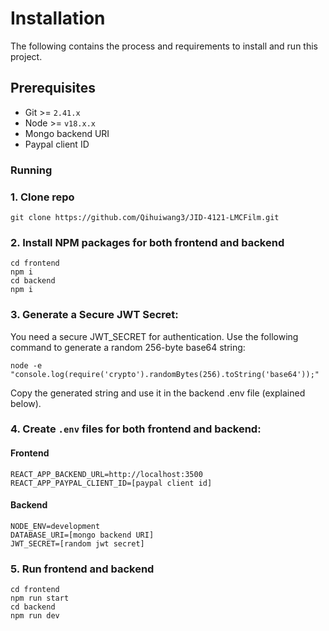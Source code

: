 # Installation

The following contains the process and requirements to install and run this project.

## Prerequisites

- Git >= `2.41.x`
- Node >= `v18.x.x`
- Mongo backend URI
- Paypal client ID

### Running

### 1. Clone repo
```
git clone https://github.com/Qihuiwang3/JID-4121-LMCFilm.git
```

### 2. Install NPM packages for both frontend and backend

```
cd frontend
npm i
cd backend
npm i
```
### 3. Generate a Secure JWT Secret:
You need a secure JWT_SECRET for authentication. Use the following command to generate a random 256-byte base64 string:

```
node -e "console.log(require('crypto').randomBytes(256).toString('base64'));"

```
Copy the generated string and use it in the backend .env file (explained below).


### 4. Create `.env` files for both frontend and backend:

#### Frontend
```
REACT_APP_BACKEND_URL=http://localhost:3500
REACT_APP_PAYPAL_CLIENT_ID=[paypal client id]
```

#### Backend
```
NODE_ENV=development 
DATABASE_URI=[mongo backend URI]
JWT_SECRET=[random jwt secret] 
```

### 5. Run frontend and backend

```
cd frontend
npm run start
cd backend
npm run dev
```

